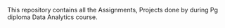 This repository contains all the Assignments, Projects done by during Pg diploma Data Analytics course.
